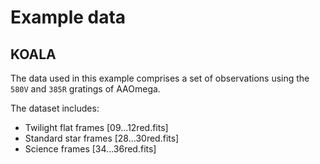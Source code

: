 # Example data

## KOALA

The data used in this example comprises a set of observations using the `580V` and `385R` gratings of AAOmega.

The dataset includes:

- Twilight flat frames [09...12red.fits]
- Standard star frames [28...30red.fits]
- Science frames [34...36red.fits]
